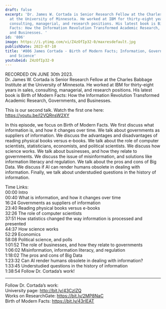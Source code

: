 ```yaml
---
draft: false
excerpt: 'Dr. James W. Cortada is Senior Research Fellow at the Charles Babbage Institute
  at the University of Minnesota. He worked at IBM for thirty-eight years in sales,
  consulting, managerial, and research positions. His latest book is Birth of Modern
  Facts: How the Information Revolution Transformed Academic Research, Governments,
  and Businesses. '
id: '806'
image: https://i.ytimg.com/vi/Z4zOfIp32-0/maxresdefault.jpg
publishDate: 2023-07-10
title: '#806 James Cortada - Birth of Modern Facts; Information, Government, Business,
  and Science'
youtubeid: Z4zOfIp32-0
---
```

<div class="timelinks">

RECORDED ON JUNE 30th 2023.  
Dr. James W. Cortada is Senior Research Fellow at the Charles Babbage Institute at the University of Minnesota. He worked at IBM for thirty-eight years in sales, consulting, managerial, and research positions. His latest book is Birth of Modern Facts: How the Information Revolution Transformed Academic Research, Governments, and Businesses. 

This is our second talk. Watch the first one here: https://youtu.be/l2VQRnsW2XY

In this episode, we focus on Birth of Modern Facts. We first discuss what information is, and how it changes over time. We talk about governments as suppliers of information. We discuss the advantages and disadvantages of reading physical books versus e-books. We talk about the role of computer scientists, statisticians, economists, and political scientists. We discuss how science works. We talk about businesses, and how they relate to governments. We discuss the issue of misinformation, and solutions like information literacy and regulation. We talk about the pros and cons of Big Data. We discuss if AI can render humans obsolete in dealing with information. Finally, we talk about understudied questions in the history of information.

Time Links:  
<time>00:00</time> Intro  
<time>00:40</time> What is information, and how it changes over time  
<time>16:24</time> Governments as suppliers of information  
<time>23:40</time> Reading physical books versus e-books  
<time>32:26</time> The role of computer scientists  
<time>37:51</time> How statistics changed the way information is processed and presented  
<time>44:37</time> How science works  
<time>52:29</time> Economics  
<time>58:08</time> Political science, and polls  
<time>1:01:52</time> The role of businesses, and how they relate to governments  
<time>1:06:02</time> Misinformation, information literacy, and regulation  
<time>1:18:02</time> The pros and cons of Big Data  
<time>1:23:32</time> Can AI render humans obsolete in dealing with information?  
<time>1:33:45</time> Understudied questions in the history of information  
<time>1:38:54</time> Follow Dr. Cortada’s work!

---

Follow Dr. Cortada’s work:  
University page: http://bit.ly/43CzIZQ  
Works on ResearchGate: https://bit.ly/2MP8NaC  
Birth of Modern Facts: https://bit.ly/43rIEAT
</div>

